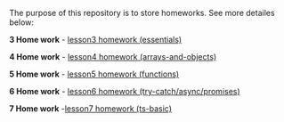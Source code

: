 The purpose of this repository is to store homeworks. See more detailes below:

**3 Home work** - [lesson3 homework (essentials)](lesson3-homework)

**4 Home work** - [lesson4 homework (arrays-and-objects)](lesson4-homework)

**5 Home work** - [lesson5 homework (functions)](lesson5-homework)

**6 Home work** - [lesson6 homework (try-catch/async/promises)](lesson6-homework)

**7 Home work** -[lesson7 homework (ts-basic)](lesson7-homework)



